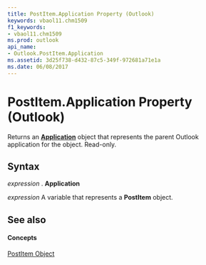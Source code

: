 ```yaml
---
title: PostItem.Application Property (Outlook)
keywords: vbaol11.chm1509
f1_keywords:
- vbaol11.chm1509
ms.prod: outlook
api_name:
- Outlook.PostItem.Application
ms.assetid: 3d25f738-d432-87c5-349f-972681a71e1a
ms.date: 06/08/2017
---
```



# PostItem.Application Property (Outlook)

Returns an  **[Application](Outlook.Application.md)** object that represents the parent Outlook application for the object. Read-only.


## Syntax

 _expression_ . **Application**

 _expression_ A variable that represents a **PostItem** object.


## See also


#### Concepts


[PostItem Object](Outlook.PostItem.md)

